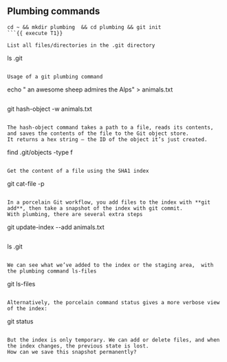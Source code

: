 
## Plumbing commands
```
cd ~ && mkdir plumbing  && cd plumbing && git init
```{{ execute T1}}

List all files/directories in the .git directory
```
ls .git
```{{ execute T1 }}

Usage of a git plumbing command
```
echo " an awesome sheep admires the Alps" > animals.txt
```{{ execute T1 }}

```
git hash-object -w animals.txt
```{{execute T1}}

The hash-object command takes a path to a file, reads its contents, and saves the contents of the file to the Git object store. 
It returns a hex string – the ID of the object it’s just created.

```
find .git/objects -type f
```{{execute T1}}

Get the content of a file using the SHA1 index

```
git cat-file -p <SHA1>
```{{ copy }}

In a porcelain Git workflow, you add files to the index with **git add**, then take a snapshot of the index with git commit. 
With plumbing, there are several extra steps

```
git update-index --add animals.txt
```{{ execute T1 }}

```
ls .git
```{{ execute T1}}

We can see what we’ve added to the index or the staging area,  with the plumbing command ls-files
```
git ls-files
```{{ execute T1}}

Alternatively, the porcelain command status gives a more verbose view of the index:
```
git status
```{{ execute T1}}

But the index is only temporary. We can add or delete files, and when the index changes, the previous state is lost. 
How can we save this snapshot permanently?
